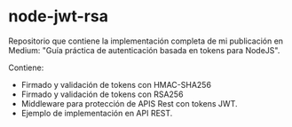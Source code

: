 # node-jwt-rsa
Repositorio que contiene la implementación completa de mi publicación en Medium: "Guía práctica de autenticación basada en tokens para NodeJS". 

Contiene: 
- Firmado y validación de tokens con HMAC-SHA256
- Firmado y validación de tokens con RSA256
- Middleware para protección de APIS Rest con tokens JWT. 
- Ejemplo de implementación en API REST. 
